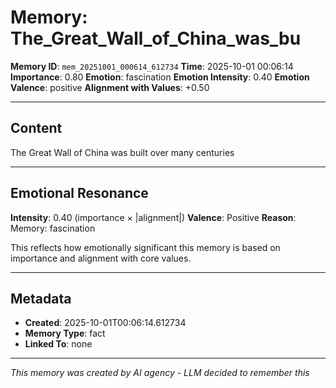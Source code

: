 # Memory: The_Great_Wall_of_China_was_bu

**Memory ID**: `mem_20251001_000614_612734`
**Time**: 2025-10-01 00:06:14
**Importance**: 0.80
**Emotion**: fascination
**Emotion Intensity**: 0.40
**Emotion Valence**: positive
**Alignment with Values**: +0.50

---

## Content

The Great Wall of China was built over many centuries

---

## Emotional Resonance

**Intensity**: 0.40 (importance × |alignment|)
**Valence**: Positive
**Reason**: Memory: fascination

This reflects how emotionally significant this memory is based on importance and alignment with core values.

---

## Metadata

- **Created**: 2025-10-01T00:06:14.612734
- **Memory Type**: fact
- **Linked To**: none

---

*This memory was created by AI agency - LLM decided to remember this*
